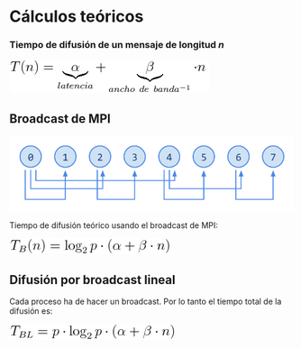 # Cálculos teóricos

### Tiempo de difusión de un mensaje de longitud _n_

![T(n)=alpha+beta·n](img/t.png)

## Broadcast de MPI

![Difusión por MPI Broadcast](img/broadcast.png)

Tiempo de difusión teórico usando el broadcast de MPI:

![TB(n)=log_2{p}·(alpha+beta·n)](img/tb.png)

## Difusión por broadcast lineal

Cada proceso ha de hacer un broadcast. Por lo tanto el tiempo total de la difusión es:

![T_{BL}=p·log_2{p}·(alpha+beta·n)](img/tbl.png)